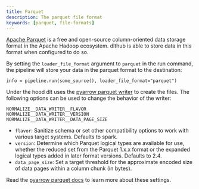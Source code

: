 ```yaml
---
title: Parquet
description: The parquet file format
keywords: [parquet, file-formats]
---
```


[Apache Parquet](https://en.wikipedia.org/wiki/Apache_Parquet) is a free and open-source column-oriented data storage format in the Apache Hadoop ecosystem. dlthub is able to store data in this format when configured to do so. 

By setting the `loader_file_format` argument to `parquet` in the run command, the pipeline will store your data in the parquet format to the destination:

`info = pipeline.run(some_source(), loader_file_format="parquet")`

Under the hood dlt uses the [pyarrow parquet writer](https://arrow.apache.org/docs/python/generated/pyarrow.parquet.ParquetWriter.html) to create the files. The following options can be used to change the behavior of the writer:

```
NORMALIZE__DATA_WRITER__FLAVOR
NORMALIZE__DATA_WRITER__VERSION
NORMALIZE__DATA_WRITER__DATA_PAGE_SIZE
```

* `flavor`: Sanitize schema or set other compatibility options to work with various target systems. Defaults to spark.
* `version`: Determine which Parquet logical types are available for use, whether the reduced set from the Parquet 1.x.x format or the expanded logical types added in later format versions. Defaults to 2.4.
* `data_page_size`: Set a target threshold for the approximate encoded size of data pages within a column chunk (in bytes).

Read the [pyarrow parquet docs](https://arrow.apache.org/docs/python/generated/pyarrow.parquet.ParquetWriter.html) to learn more about these settings.
